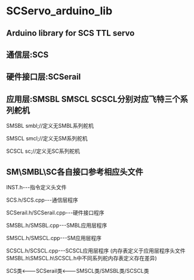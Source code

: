 # SCServo_arduino_lib
Arduino library for SCS TTL servo
----------------------------
通信层:SCS
----------------------------
硬件接口层:SCSerail
----------------------------
应用层:SMSBL SMSCL SCSCL分别对应飞特三个系列舵机
----------------------------

SMSBL smbl;//定义无SMBL系列舵机

SMSCL smcl;//定义无SM系列舵机

SCSCL sc;//定义无SC系列舵机

SM\SMBL\SC各自接口参考相应头文件
----------------------------

INST.h---指令定义头文件

SCS.h/SCS.cpp---通信层程序

SCSerail.h/SCSerail.cpp---硬件接口程序

SMSBL.h/SMSBL.cpp---SMBL应用层程序

SMSCL.h/SMSCL.cpp---SM应用层程序

SCSCL.h/SCSCL.cpp---SCSCL应用层程序
(内存表定义于应用层程序头文件SMSBL.h\SMSCL.h\SCSCL.h中不同系列舵内存表定义存在差异)
                       
SCS类<---SCSerail类<---SMSCL类/SMSBL类/SCSCL类
                       
